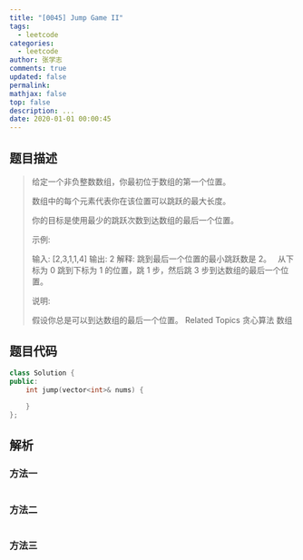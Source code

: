 ```yaml
---
title: "[0045] Jump Game II"
tags:
  - leetcode
categories:
  - leetcode
author: 张学志
comments: true
updated: false
permalink:
mathjax: false
top: false
description: ...
date: 2020-01-01 00:00:45
---
```


## 题目描述

> 给定一个非负整数数组，你最初位于数组的第一个位置。 
> 
> 数组中的每个元素代表你在该位置可以跳跃的最大长度。 
> 
> 你的目标是使用最少的跳跃次数到达数组的最后一个位置。 
> 
> 示例: 
> 
> 输入: [2,3,1,1,4]
> 输出: 2
> 解释: 跳到最后一个位置的最小跳跃数是 2。
>      从下标为 0 跳到下标为 1 的位置，跳 1 步，然后跳 3 步到达数组的最后一个位置。
> 
> 
> 说明: 
> 
> 假设你总是可以到达数组的最后一个位置。 
> Related Topics 贪心算法 数组

## 题目代码

```cpp
class Solution {
public:
    int jump(vector<int>& nums) {
        
    }
};
```

## 解析

### 方法一

```cpp

```

### 方法二

```cpp

```

### 方法三

```cpp

```

